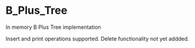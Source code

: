# B_Plus_Tree
In memory B Plus Tree implementation

Insert and print operations supported. 
Delete functionality not yet addded. 
